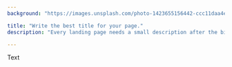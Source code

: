 ```yaml
---
background: "https://images.unsplash.com/photo-1423655156442-ccc11daa4e99?crop=entropy&dpr=2&fit=crop&fm=jpg&h=750&ixjsv=2.1.0&ixlib=rb-0.3.5&q=50&w=1450"

title: "Write the best title for your page."
description: "Every landing page needs a small description after the big bold title, that's why we added this text here. Add here all the information that can make you or your product create the first impression."

---
```



Text
